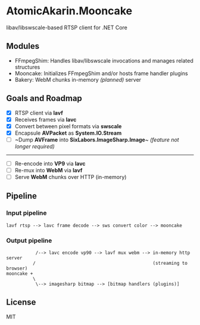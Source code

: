 # AtomicAkarin.Mooncake

libav/libswscale-based RTSP client for .NET Core

## Modules

- FFmpegShim: Handles libav/libswscale invocations and manages related structures  
- Mooncake: Initializes FFmpegShim and/or hosts frame handler plugins
- Bakery: WebM chunks in-memory *(planned)* server

## Goals and Roadmap

- [X] RTSP client via **lavf**
- [X] Receives frames via **lavc**
- [X] Convert between pixel formats via **swscale**
- [X] Encapsule **AVPacket** as **System.IO.Stream**
- [ ] ~Dump **AVFrame** into **SixLabors.ImageSharp.Image**~ *(feature not longer required)*
---
- [ ] Re-encode into **VP9** via **lavc**
- [ ] Re-mux into **WebM** via **lavf**
- [ ] Serve **WebM** chunks over HTTP (in-memory)

## Pipeline

### Input pipeline
```
lavf rtsp --> lavc frame decode --> sws convert color --> mooncake
```

### Output pipeline
```
           /--> lavc encode vp90 --> lavf mux webm --> in-memory http server
          /                                            (streaming to browser)
mooncake +
          \
           \--> imagesharp bitmap --> [bitmap handlers (plugins)]
```

## License

MIT
